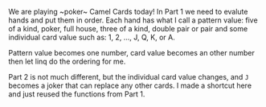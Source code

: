 We are playing ~poker~ Camel Cards today! In Part 1 we need to evalute hands and put them in order. Each 
hand has what I call a pattern value: five of a kind, poker, full house, three of a kind, double 
pair or pair and some individual card value such as: 1, 2, ..., J, Q, K, or A.

Pattern value becomes one number, card value becomes an other number then let linq do the ordering for me.

Part 2 is not much different, but the individual card value changes, and `J` becomes 
a joker that can replace any other cards. I made a shortcut here and just reused the functions from Part 1.